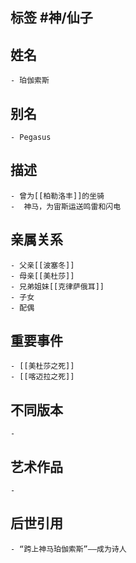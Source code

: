 ## 标签  #神/仙子
## 姓名
	- 珀伽索斯
## 别名
	- Pegasus
## 描述
	- 曾为[[柏勒洛丰]]的坐骑
	-  神马，为宙斯运送鸣雷和闪电
## 亲属关系
	- 父亲[[波塞冬]]
	- 母亲[[美杜莎]]
	- 兄弟姐妹[[克律萨俄耳]]
	- 子女
	- 配偶
## 重要事件
	- [[美杜莎之死]]
	- [[喀迈拉之死]]
## 不同版本
	-
## 艺术作品
	-
## 后世引用
	- “跨上神马珀伽索斯”——成为诗人
